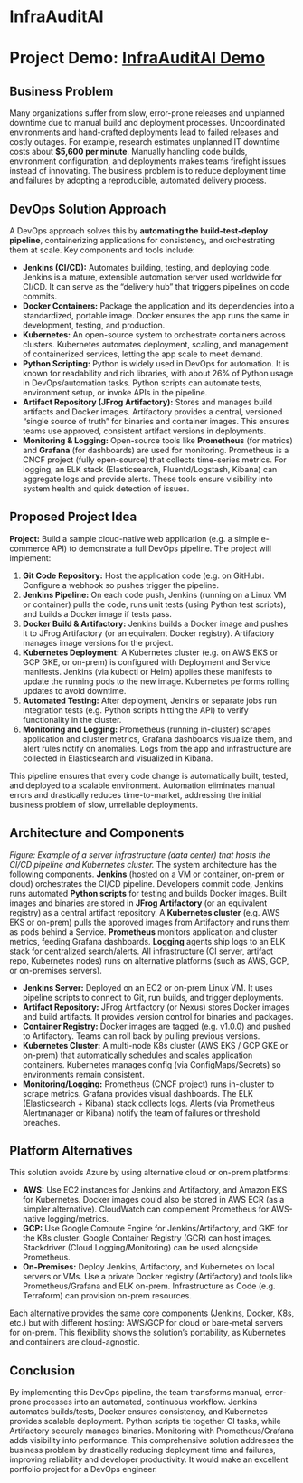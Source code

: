 # InfraAuditAI

# Project Demo: [InfraAuditAI Demo](https://drive.google.com/file/d/17pE1CITLk2yjzuRhPJz3ED4VchD_gN5R/view)
## Business Problem

Many organizations suffer from slow, error-prone releases and unplanned downtime due to manual build and deployment processes. Uncoordinated environments and hand-crafted deployments lead to failed releases and costly outages. For example, research estimates unplanned IT downtime costs about **$5,600 per minute**. Manually handling code builds, environment configuration, and deployments makes teams firefight issues instead of innovating. The business problem is to reduce deployment time and failures by adopting a reproducible, automated delivery process.

## DevOps Solution Approach

A DevOps approach solves this by **automating the build-test-deploy pipeline**, containerizing applications for consistency, and orchestrating them at scale. Key components and tools include:

* **Jenkins (CI/CD):** Automates building, testing, and deploying code. Jenkins is a mature, extensible automation server used worldwide for CI/CD. It can serve as the “delivery hub” that triggers pipelines on code commits.
* **Docker Containers:** Package the application and its dependencies into a standardized, portable image. Docker ensures the app runs the same in development, testing, and production.
* **Kubernetes:** An open-source system to orchestrate containers across clusters. Kubernetes automates deployment, scaling, and management of containerized services, letting the app scale to meet demand.
* **Python Scripting:** Python is widely used in DevOps for automation. It is known for readability and rich libraries, with about 26% of Python usage in DevOps/automation tasks. Python scripts can automate tests, environment setup, or invoke APIs in the pipeline.
* **Artifact Repository (JFrog Artifactory):** Stores and manages build artifacts and Docker images. Artifactory provides a central, versioned “single source of truth” for binaries and container images. This ensures teams use approved, consistent artifact versions in deployments.
* **Monitoring & Logging:** Open-source tools like **Prometheus** (for metrics) and **Grafana** (for dashboards) are used for monitoring. Prometheus is a CNCF project (fully open-source) that collects time-series metrics. For logging, an ELK stack (Elasticsearch, Fluentd/Logstash, Kibana) can aggregate logs and provide alerts. These tools ensure visibility into system health and quick detection of issues.

## Proposed Project Idea

**Project:** Build a sample cloud-native web application (e.g. a simple e-commerce API) to demonstrate a full DevOps pipeline. The project will implement:

1. **Git Code Repository:** Host the application code (e.g. on GitHub). Configure a webhook so pushes trigger the pipeline.
2. **Jenkins Pipeline:** On each code push, Jenkins (running on a Linux VM or container) pulls the code, runs unit tests (using Python test scripts), and builds a Docker image if tests pass.
3. **Docker Build & Artifactory:** Jenkins builds a Docker image and pushes it to JFrog Artifactory (or an equivalent Docker registry). Artifactory manages image versions for the project.
4. **Kubernetes Deployment:** A Kubernetes cluster (e.g. on AWS EKS or GCP GKE, or on-prem) is configured with Deployment and Service manifests. Jenkins (via kubectl or Helm) applies these manifests to update the running pods to the new image. Kubernetes performs rolling updates to avoid downtime.
5. **Automated Testing:** After deployment, Jenkins or separate jobs run integration tests (e.g. Python scripts hitting the API) to verify functionality in the cluster.
6. **Monitoring and Logging:** Prometheus (running in-cluster) scrapes application and cluster metrics, Grafana dashboards visualize them, and alert rules notify on anomalies. Logs from the app and infrastructure are collected in Elasticsearch and visualized in Kibana.

This pipeline ensures that every code change is automatically built, tested, and deployed to a scalable environment. Automation eliminates manual errors and drastically reduces time-to-market, addressing the initial business problem of slow, unreliable deployments.

## Architecture and Components

*Figure: Example of a server infrastructure (data center) that hosts the CI/CD pipeline and Kubernetes cluster.* The system architecture has the following components. **Jenkins** (hosted on a VM or container, on-prem or cloud) orchestrates the CI/CD pipeline. Developers commit code, Jenkins runs automated **Python scripts** for testing and builds Docker images. Built images and binaries are stored in **JFrog Artifactory** (or an equivalent registry) as a central artifact repository. A **Kubernetes cluster** (e.g. AWS EKS or on-prem) pulls the approved images from Artifactory and runs them as pods behind a Service. **Prometheus** monitors application and cluster metrics, feeding Grafana dashboards. **Logging** agents ship logs to an ELK stack for centralized search/alerts. All infrastructure (CI server, artifact repo, Kubernetes nodes) runs on alternative platforms (such as AWS, GCP, or on-premises servers).

* **Jenkins Server:** Deployed on an EC2 or on-prem Linux VM. It uses pipeline scripts to connect to Git, run builds, and trigger deployments.
* **Artifact Repository:** JFrog Artifactory (or Nexus) stores Docker images and build artifacts. It provides version control for binaries and packages.
* **Container Registry:** Docker images are tagged (e.g. v1.0.0) and pushed to Artifactory. Teams can roll back by pulling previous versions.
* **Kubernetes Cluster:** A multi-node K8s cluster (AWS EKS / GCP GKE or on-prem) that automatically schedules and scales application containers. Kubernetes manages config (via ConfigMaps/Secrets) so environments remain consistent.
* **Monitoring/Logging:** Prometheus (CNCF project) runs in-cluster to scrape metrics. Grafana provides visual dashboards. The ELK (Elasticsearch + Kibana) stack collects logs. Alerts (via Prometheus Alertmanager or Kibana) notify the team of failures or threshold breaches.

## Platform Alternatives

This solution avoids Azure by using alternative cloud or on-prem platforms:

* **AWS:** Use EC2 instances for Jenkins and Artifactory, and Amazon EKS for Kubernetes. Docker images could also be stored in AWS ECR (as a simpler alternative). CloudWatch can complement Prometheus for AWS-native logging/metrics.
* **GCP:** Use Google Compute Engine for Jenkins/Artifactory, and GKE for the K8s cluster. Google Container Registry (GCR) can host images. Stackdriver (Cloud Logging/Monitoring) can be used alongside Prometheus.
* **On-Premises:** Deploy Jenkins, Artifactory, and Kubernetes on local servers or VMs. Use a private Docker registry (Artifactory) and tools like Prometheus/Grafana and ELK on-prem. Infrastructure as Code (e.g. Terraform) can provision on-prem resources.

Each alternative provides the same core components (Jenkins, Docker, K8s, etc.) but with different hosting: AWS/GCP for cloud or bare-metal servers for on-prem. This flexibility shows the solution’s portability, as Kubernetes and containers are cloud-agnostic.

## Conclusion

By implementing this DevOps pipeline, the team transforms manual, error-prone processes into an automated, continuous workflow. Jenkins automates builds/tests, Docker ensures consistency, and Kubernetes provides scalable deployment. Python scripts tie together CI tasks, while Artifactory securely manages binaries. Monitoring with Prometheus/Grafana adds visibility into performance. This comprehensive solution addresses the business problem by drastically reducing deployment time and failures, improving reliability and developer productivity. It would make an excellent portfolio project for a DevOps engineer.
